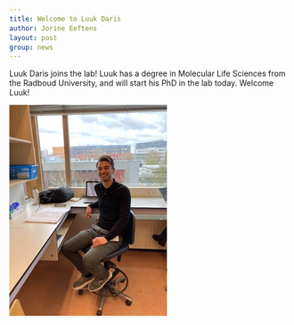 ```yaml
---
title: Welcome to Luuk Daris
author: Jorine Eeftens
layout: post
group: news
---
```


Luuk Daris joins the lab! Luuk has a degree in Molecular Life Sciences from the Radboud University, and will start his PhD in the lab today. 
Welcome Luuk!


![luuksfirstday](/static/img/news/luuksfirstday.jpg "luuksfirstday")
